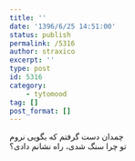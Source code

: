 ```yaml
---
title: ''
date: '1396/6/25 14:51:00'
status: publish
permalink: /5316
author: straxico
excerpt: ''
type: post
id: 5316
category:
    - tytomood
tag: []
post_format: []
---
```

چمدان دست گرفتم که بگویی نروم  
تو چرا سنگ شدی، راه نشانم دادی؟